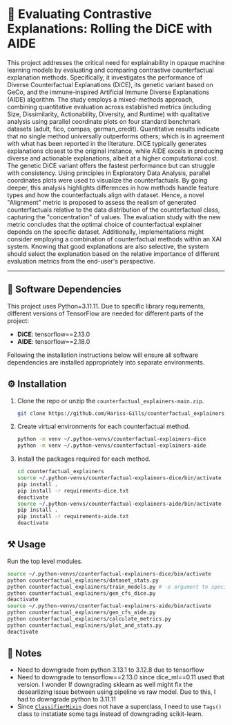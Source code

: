 # 🎲 Evaluating Contrastive Explanations: Rolling the DiCE with AIDE

This project addresses the critical need for explainability in opaque machine learning models by evaluating and comparing contrastive counterfactual explanation methods. Specifically, it investigates the performance of Diverse Counterfactual Explanations (DiCE), its genetic variant based on GeCo, and the immune-inspired Artificial Immune Diverse Explanations (AIDE) algorithm. The study employs a mixed-methods approach, combining quantitative evaluation across established metrics (including Size, Dissimilarity, Actionability, Diversity, and Runtime) with qualitative analysis using parallel coordinate plots on four standard benchmark datasets (adult, fico, compas, german\_credit). Quantitative results indicate that no single method universally outperforms others; which is in agreement with what has been reported in the literature. DiCE typically generates explanations closest to the original instance, while AIDE excels in producing diverse and actionable explanations, albeit at a higher computational cost. The genetic DiCE variant offers the fastest performance but can struggle with consistency. Using principles in Exploratory Data Analysis, parallel coordinates plots were used to visualize the counterfactuals. By going deeper, this analysis highlights differences in how methods handle feature types and how the counterfactuals align with dataset. Hence, a novel "Alignment" metric is proposed to assess the realism of generated counterfactuals relative to the data distribution of the counterfactual class, capturing the "concentration" of values. The evaluation study with the new metric concludes that the optimal choice of counterfactual explainer depends on the specific dataset. Additionally, implementations might consider employing a combination of counterfactual methods within an XAI system. Knowing that good explanations are also selective, the system should select the explanation based on the relative importance of different evaluation metrics from the end-user's perspective.

---
## 🧩 Software Dependencies

This project uses Python=3.11.11. Due to specific library requirements, different versions of TensorFlow are needed for different parts of the project:
* **DiCE**: tensorflow==2.13.0
* **AIDE**: tensorflow==2.18.0

Following the installation instructions below will ensure all software dependencies are installed appropriately into separate environments.

## ⚙️ Installation

1. Clone the repo or unzip the `counterfactual_explainers-main.zip`.
   ```sh
   git clone https://github.com/Hariss-Gills/counterfactual_explainers.git
   ```
2. Create virtual environments for each counterfactual method.
   ```sh
   python -m venv ~/.python-venvs/counterfactual-explainers-dice
   python -m venv ~/.python-venvs/counterfactual-explainers-aide
   ```
3. Install the packages required for each method.
   ```sh
   cd counterfactual_explainers
   source ~/.python-venvs/counterfactual-explainers-dice/bin/activate
   pip install .
   pip install -r requirements-dice.txt
   deactivate
   source ~/.python-venvs/counterfactual-explainers-aide/bin/activate
   pip install .
   pip install -r requirements-aide.txt
   deactivate
   ```

## ⚒️ Usage
Run the top level modules.
   ```sh
   source ~/.python-venvs/counterfactual-explainers-dice/bin/activate
   python counterfactual_explainers/dataset_stats.py
   python counterfactual_explainers/train_models.py # -e argument to specify explainer type
   python counterfactual_explainers/gen_cfs_dice.py
   deactivate
   source ~/.python-venvs/counterfactual-explainers-aide/bin/activate
   python counterfactual_explainers/gen_cfs_aide.py
   python counterfactual_explainers/calculate_metrics.py
   python counterfactual_explainers/plot_and_stats.py
   deactivate
   ```

## 📝 Notes
- Need to downgrade from python 3.13.1 to 3.12.8 due to tensorflow
- Need to downgrade to tensorflow==2.13.0 since dice_ml==0.11 used that version. I wonder If downgrading sklearn as well might fix the desearlizing issue between using pipeline vs raw model. Due to this, I had to downgrade python to 3.11.11 
- Since [`ClassifierMixin`](https://github.com/scikit-learn/scikit-learn/blob/d666202a9349893c1bd106cc9ee0ff0a807c7cf3/sklearn/base.py#L540) does not have a superclass, I need to use `Tags()` class to instatiate some tags instead of downgrading scikit-learn.
